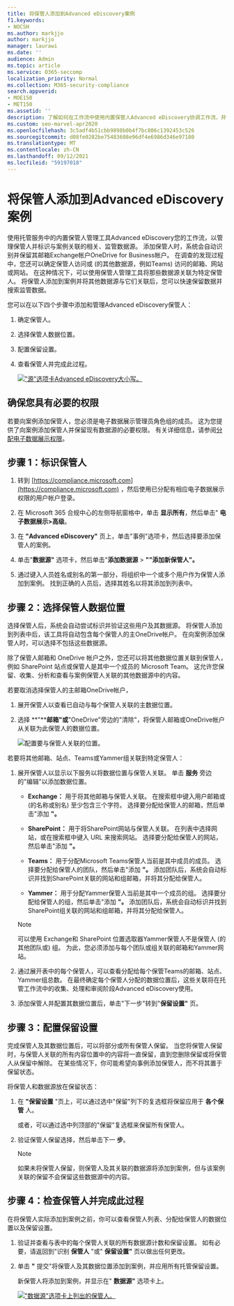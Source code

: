 ```yaml
---
title: 将保管人添加到Advanced eDiscovery案例
f1.keywords:
- NOCSH
ms.author: markjjo
author: markjjo
manager: laurawi
ms.date: ''
audience: Admin
ms.topic: article
ms.service: O365-seccomp
localization_priority: Normal
ms.collection: M365-security-compliance
search.appverid:
- MOE150
- MET150
ms.assetid: ''
description: 了解如何在工作流中使用内置保管人Advanced eDiscovery协调工作流，并识别相关数据源。
ms.custom: seo-marvel-apr2020
ms.openlocfilehash: 3c5adf4b51cbb9898b0b4f7bc806c1392453c526
ms.sourcegitcommit: d08fe0282be75483608e96df4e6986d346e97180
ms.translationtype: MT
ms.contentlocale: zh-CN
ms.lasthandoff: 09/12/2021
ms.locfileid: "59197018"
---
```

# <a name="add-custodians-to-an-advanced-ediscovery-case"></a>将保管人添加到Advanced eDiscovery案例

使用托管服务中的内置保管人管理工具Advanced eDiscovery您的工作流，以管理保管人并标识与案例关联的相关、监管数据源。 添加保管人时，系统会自动识别并保留其邮箱Exchange帐户OneDrive for Business帐户。 在调查的发现过程中，您还可以确定保管人访问或 (的其他数据源，例如Teams) 访问的邮箱、网站或网站。 在这种情况下，可以使用保管人管理工具将那些数据源关联为特定保管人。 将保管人添加到案例并将其他数据源与它们关联后，您可以快速保留数据并搜索监管数据。

您可以在以下四个步骤中添加和管理Advanced eDiscovery保管人：

1. 确定保管人。

2. 选择保管人数据位置。

3. 配置保留设置。

4. 查看保管人并完成此过程。

   [!["源"选项卡Advanced eDiscovery大小写。 ](../media/AeD-Sources-Tab.png)](../media/AeD-Sources-Tab.png#lightbox)

## <a name="make-sure-you-have-the-necessary-permissions"></a>确保您具有必要的权限

若要向案例添加保管人，您必须是电子数据展示管理员角色组的成员。 这为您提供了向案例添加保管人并保留现有数据源的必要权限。 有关详细信息，请参阅[分配电子数据展示权限](get-started-with-advanced-ediscovery.md#step-2-assign-ediscovery-permissions)。

## <a name="step-1-identify-custodians"></a>步骤 1：标识保管人

1. 转到 [https://compliance.microsoft.com](https://compliance.microsoft.com) ，然后使用已分配有相应电子数据展示权限的用户帐户登录。

2. 在 Microsoft 365 合规中心的左侧导航窗格中，单击 **显示所有**，然后单击" **电子数据展示>高级**。

3. 在 **"Advanced eDiscovery"** 页上，单击"事例"选项卡，然后选择要添加保管人的案例。

4. 单击"**数据源"** 选项卡，然后单击"**添加数据源**  >  **""添加新保管人"。**

5. 通过键入人员姓名或别名的第一部分，将组织中一个或多个用户作为保管人添加到案例。 找到正确的人员后，选择其姓名以将其添加到列表中。

## <a name="step-2-choose-custodian-data-locations"></a>步骤 2：选择保管人数据位置

选择保管人后，系统会自动尝试标识并验证这些用户及其数据源。 将保管人添加到列表中后，该工具将自动包含每个保管人的主OneDrive帐户。 在向案例添加保管人时，可以选择不包括这些数据源。

除了保管人邮箱和 OneDrive 帐户之外，您还可以将其他数据位置关联到保管人，例如 SharePoint 站点或保管人是其中一个成员的 Microsoft Team。 这允许您保留、收集、分析和查看与案例保管人关联的其他数据源中的内容。

若要取消选择保管人的主邮箱OneDrive帐户，

1. 展开保管人以查看已自动与每个保管人关联的主数据位置。

2. 选择 **"****邮箱"或**"OneDrive"旁边的"清除"，将保管人邮箱或OneDrive帐户从关联为此保管人的数据位置。 

   ![配置要与保管人关联的位置。](../media/ConfigureCustodianLocations.png)

若要将其他邮箱、站点、Teams或Yammer组关联到特定保管人：

1. 展开保管人以显示以下服务以将数据位置与保管人关联。 单击 **服务** 旁边的"编辑"以添加数据位置。

   - **Exchange：** 用于将其他邮箱与保管人关联。 在搜索框中键入用户邮箱或 (的名称或别名) 至少包含三个字符。 选择要分配给保管人的邮箱，然后单击"添加 **"。**

   - **SharePoint：** 用于将SharePoint网站与保管人关联。 在列表中选择网站，或在搜索框中键入 URL 来搜索网站。 选择要分配给保管人的网站，然后单击"添加 **"。**

   - **Teams：** 用于分配Microsoft Teams保管人当前是其中成员的成员。 选择要分配给保管人的团队，然后单击"添加 **"。** 添加团队后，系统会自动标识并找到SharePoint关联的网站和组邮箱，并将其分配给保管人。

   - **Yammer：** 用于分配Yammer保管人当前是其中一个成员的组。 选择要分配给保管人的组，然后单击"添加 **"。** 添加团队后，系统会自动标识并找到SharePoint组关联的网站和组邮箱，并将其分配给保管人。

   > [!NOTE]
   > 可以使用 Exchange和 SharePoint 位置选取器Yammer保管人不是保管人 (的其他团队或) 组。 为此，您必须添加与每个团队或组关联的邮箱和Yammer网站。

2. 通过展开表中的每个保管人，可以查看分配给每个保管Teams的邮箱、站点、Yammer组总数。 在最终确定每个保管人分配的数据位置后，这些关联将在托管工作流中的收集、处理和审阅阶段Advanced eDiscovery使用。

3. 添加保管人并配置其数据位置后，单击"下一步"转到"**保留设置"** 页。  

## <a name="step-3-configure-hold-settings"></a>步骤 3：配置保留设置

 完成保管人及其数据位置后，可以将部分或所有保管人保留。 当您将保管人保留时，与保管人关联的所有内容位置中的内容将一直保留，直到您删除保留或将保管人从保留中解除。 在某些情况下，你可能希望向事例添加保管人，而不将其置于保留状态。

将保管人和数据源放在保留状态：

1. 在 **"保留设置** "页上，可以通过选中"保留"列下的复选框将保留应用于 **各个保管** 人。

   或者，可以通过选中列顶部的"保留"复选框来保留所有保管人。

2. 验证保管人保留选择，然后单击下一 **步**。

   > [!NOTE]
   > 如果未将保管人保留，则保管人及其关联的数据源将添加到案例，但与该案例关联的保留不会保留这些数据源中的内容。

## <a name="step-4-review-the-custodians-and-complete-the-process"></a>步骤 4：检查保管人并完成此过程

在将保管人实际添加到案例之前，你可以查看保管人列表、分配给保管人的数据位置以及保留设置。

1. 验证并查看与表中的每个保管人关联的所有数据源计数和保留设置。 如有必要，请返回到"识别 **保管人** "或" **保留设置"** 页以做出任何更改。

2. 单击 **"** 提交"将保管人及其数据位置添加到案例，并应用所有托管保留设置。

   新保管人将添加到案例，并显示在" **数据源"** 选项卡上。

   [!["数据源"选项卡上列出的保管人。 ](../media/DataSourcesTab.png)](../media/DataSourcesTab.png#lightbox)
